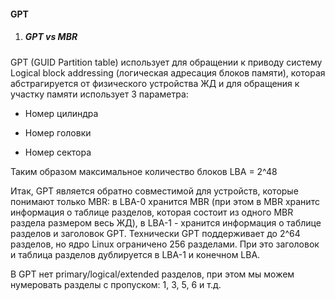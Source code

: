 #### GPT

1. ##### GPT vs MBR

GPT (GUID Partition table) использует для обращении к приводу систему Logical block addressing (логическая адресация блоков памяти), которая абстрагируется от физического устройства ЖД и для обращения к участку памяти использует 3 параметра:

- Номер цилиндра

- Номер головки

- Номер сектора

Таким образом максимальное количество блоков LBA = 2^48 

Итак, GPT является обратно совместимой для устройств, которые понимают только MBR: в LBA-0 хранится MBR (при этом в MBR хранитс информация о таблице разделов, которая состоит из одного MBR раздела размером весь ЖД), в LBA-1 - хранится информация о таблице разделов и заголовок GPT. Технически GPT поддерживает до 2^64 разделов, но ядро Linux ограничено 256 разделами. При это заголовок и таблица разделов дублируется в LBA-1 и конечном LBA.

В GPT нет primary/logical/extended разделов, при этом мы можем нумеровать разделы с пропуском: 1, 3, 5, 6 и т.д.

